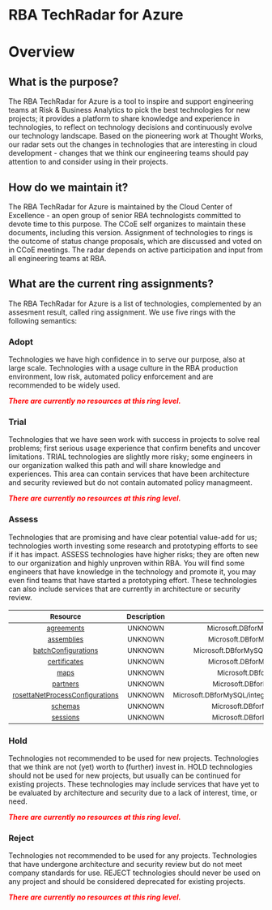 
RBA TechRadar for Azure
=======================

# Overview

## What is the purpose?


The RBA TechRadar for Azure is a tool to inspire and support engineering teams at Risk & Business Analytics to pick the best technologies for new projects; it provides a platform to share knowledge and experience in technologies, to reflect on technology decisions and continuously evolve our technology landscape.  Based on the pioneering work at Thought Works, our radar sets out the changes in technologies that are interesting in cloud development - changes that we think our engineering teams should pay attention to and consider using in their projects.
## How do we maintain it?


The RBA TechRadar for Azure is maintained by the Cloud Center of Excellence - an open group of senior RBA technologists committed to devote time to this purpose.  The CCoE self organizes to maintain these documents, including this version.  Assignment of technologies to rings is the outcome of status change proposals, which are discussed and voted on in CCoE meetings.  The radar depends on active participation and input from all engineering teams at RBA.
## What are the current ring assignments?


The RBA TechRadar for Azure is a list of technologies, complemented by an assesment result, called ring assignment.  We use five rings with the following semantics:
### Adopt


Technologies we have high confidence in to serve our purpose, also at large scale.  Technologies with a usage culture in the RBA production environment, low risk, automated policy enforcement and are recommended to be widely used.  
  
***<font color="red"> There are currently no resources at this ring level. </font>***
### Trial


Technologies that we have seen work with success in projects to solve real problems;  first serious usage experience that confirm benefits and uncover limitations.  TRIAL technologies are slightly more risky; some engineers in our organization walked this path and will share knowledge and experiences.  This area can contain services that have been architecture and security reviewed but do not contain automated policy managmeent.  
  
***<font color="red"> There are currently no resources at this ring level. </font>***
### Assess


Technologies that are promising and have clear potential value-add for us; technologies worth investing some research and prototyping efforts to see if it has impact.  ASSESS technologies have higher risks;  they are often new to our organization and highly unproven within RBA.  You will find some engineers that have knowledge in the technology and promote it, you may even find teams that have started a prototyping effort.  These technologies can also include services that are currently in architecture or security review.  

|<sub>Resource</sub>|<sub>Description</sub>|<sub>Path</sub>|<sub>Status</sub>|
| :---: | :---: | :---: | :---: |
|<sub>[agreements](https://github.com/openrba/python-azure-techradar/tree/master/Microsoft.DBforMySQL/integrationAccounts/agreements)</sub>|<sub>UNKNOWN</sub>|<sub>Microsoft.DBforMySQL/integrationAccounts/agreements</sub>|<sub>ASSESS</sub>|
|<sub>[assemblies](https://github.com/openrba/python-azure-techradar/tree/master/Microsoft.DBforMySQL/integrationAccounts/assemblies)</sub>|<sub>UNKNOWN</sub>|<sub>Microsoft.DBforMySQL/integrationAccounts/assemblies</sub>|<sub>ASSESS</sub>|
|<sub>[batchConfigurations](https://github.com/openrba/python-azure-techradar/tree/master/Microsoft.DBforMySQL/integrationAccounts/batchConfigurations)</sub>|<sub>UNKNOWN</sub>|<sub>Microsoft.DBforMySQL/integrationAccounts/batchConfigurations</sub>|<sub>ASSESS</sub>|
|<sub>[certificates](https://github.com/openrba/python-azure-techradar/tree/master/Microsoft.DBforMySQL/integrationAccounts/certificates)</sub>|<sub>UNKNOWN</sub>|<sub>Microsoft.DBforMySQL/integrationAccounts/certificates</sub>|<sub>ASSESS</sub>|
|<sub>[maps](https://github.com/openrba/python-azure-techradar/tree/master/Microsoft.DBforMySQL/integrationAccounts/maps)</sub>|<sub>UNKNOWN</sub>|<sub>Microsoft.DBforMySQL/integrationAccounts/maps</sub>|<sub>ASSESS</sub>|
|<sub>[partners](https://github.com/openrba/python-azure-techradar/tree/master/Microsoft.DBforMySQL/integrationAccounts/partners)</sub>|<sub>UNKNOWN</sub>|<sub>Microsoft.DBforMySQL/integrationAccounts/partners</sub>|<sub>ASSESS</sub>|
|<sub>[rosettaNetProcessConfigurations](https://github.com/openrba/python-azure-techradar/tree/master/Microsoft.DBforMySQL/integrationAccounts/rosettaNetProcessConfigurations)</sub>|<sub>UNKNOWN</sub>|<sub>Microsoft.DBforMySQL/integrationAccounts/rosettaNetProcessConfigurations</sub>|<sub>ASSESS</sub>|
|<sub>[schemas](https://github.com/openrba/python-azure-techradar/tree/master/Microsoft.DBforMySQL/integrationAccounts/schemas)</sub>|<sub>UNKNOWN</sub>|<sub>Microsoft.DBforMySQL/integrationAccounts/schemas</sub>|<sub>ASSESS</sub>|
|<sub>[sessions](https://github.com/openrba/python-azure-techradar/tree/master/Microsoft.DBforMySQL/integrationAccounts/sessions)</sub>|<sub>UNKNOWN</sub>|<sub>Microsoft.DBforMySQL/integrationAccounts/sessions</sub>|<sub>ASSESS</sub>|

### Hold


Technologies not recommended to be used for new projects. Technologies that we think are not (yet) worth to (further) invest in.  HOLD technologies should not be used for new projects, but usually can be continued for existing projects.  These technologies may include services that have yet to be evaluated by architecture and security due to a lack of interest, time, or need.  
  
***<font color="red"> There are currently no resources at this ring level. </font>***
### Reject


Technologies not recommended to be used for any projects. Technologies that have undergone architecture and security review but do not meet company standards for use.  REJECT technologies should never be used on any project and should be considered deprecated for existing projects.  
  
***<font color="red"> There are currently no resources at this ring level. </font>***